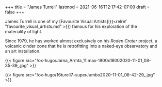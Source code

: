 +++
title = "James Turrell"
lastmod = 2021-06-16T12:17:42-07:00
draft = false
+++

James Turrell is one of my [Favourite Visual Artists]({{<relref "favourite_visual_artists.md" >}}) famous for his exploration of the materiality of light.

Since 1979, he has worked almost exclusively on his _Roden Crater_
project, a volcanic cinder cone that he is retrofitting into a naked-eye observatory and an art installation.

{{< figure src="/ox-hugo/Jarna_Armta_11.max-1800x18002020-11-01_08-35-39_.jpg" >}}

{{< figure src="/ox-hugo/16turell7-superJumbo2020-11-01_08-42-29_.jpg" >}}